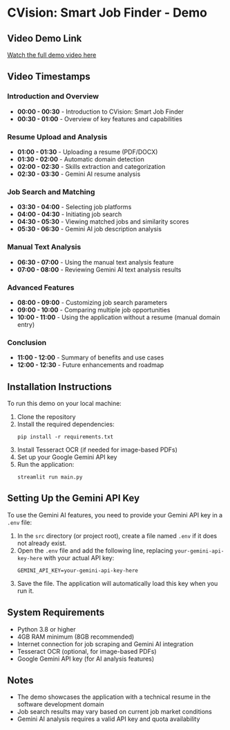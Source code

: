 # CVision: Smart Job Finder - Demo

## Video Demo Link

[Watch the full demo video here](https://youtu.be/your-video-id)

## Video Timestamps

### Introduction and Overview
- **00:00 - 00:30** - Introduction to CVision: Smart Job Finder
- **00:30 - 01:00** - Overview of key features and capabilities

### Resume Upload and Analysis
- **01:00 - 01:30** - Uploading a resume (PDF/DOCX)
- **01:30 - 02:00** - Automatic domain detection
- **02:00 - 02:30** - Skills extraction and categorization
- **02:30 - 03:30** - Gemini AI resume analysis

### Job Search and Matching
- **03:30 - 04:00** - Selecting job platforms
- **04:00 - 04:30** - Initiating job search
- **04:30 - 05:30** - Viewing matched jobs and similarity scores
- **05:30 - 06:30** - Gemini AI job description analysis

### Manual Text Analysis
- **06:30 - 07:00** - Using the manual text analysis feature
- **07:00 - 08:00** - Reviewing Gemini AI text analysis results

### Advanced Features
- **08:00 - 09:00** - Customizing job search parameters
- **09:00 - 10:00** - Comparing multiple job opportunities
- **10:00 - 11:00** - Using the application without a resume (manual domain entry)

### Conclusion
- **11:00 - 12:00** - Summary of benefits and use cases
- **12:00 - 12:30** - Future enhancements and roadmap

## Installation Instructions

To run this demo on your local machine:

1. Clone the repository
2. Install the required dependencies:
   ```
   pip install -r requirements.txt
   ```
3. Install Tesseract OCR (if needed for image-based PDFs)
4. Set up your Google Gemini API key
5. Run the application:
   ```
   streamlit run main.py
   ```

## Setting Up the Gemini API Key

To use the Gemini AI features, you need to provide your Gemini API key in a `.env` file:

1. In the `src` directory (or project root), create a file named `.env` if it does not already exist.
2. Open the `.env` file and add the following line, replacing `your-gemini-api-key-here` with your actual API key:
   ```
   GEMINI_API_KEY=your-gemini-api-key-here
   ```
3. Save the file. The application will automatically load this key when you run it.

## System Requirements

- Python 3.8 or higher
- 4GB RAM minimum (8GB recommended)
- Internet connection for job scraping and Gemini AI integration
- Tesseract OCR (optional, for image-based PDFs)
- Google Gemini API key (for AI analysis features)

## Notes

- The demo showcases the application with a technical resume in the software development domain
- Job search results may vary based on current job market conditions
- Gemini AI analysis requires a valid API key and quota availability
